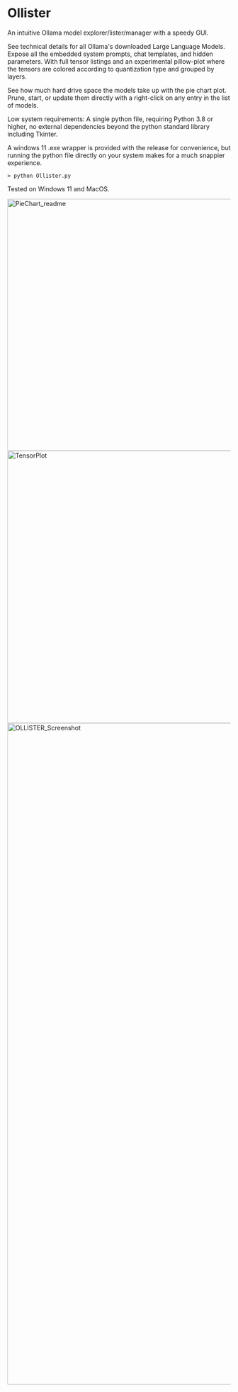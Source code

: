 # Ollister
An intuitive Ollama model explorer/lister/manager with a speedy GUI. 

See technical details for all Ollama's downloaded Large Language Models.
Expose all the embedded system prompts, chat templates, and hidden parameters.
With full tensor listings and an experimental pillow-plot where the tensors are colored according to quantization type and grouped by layers.

See how much hard drive space the models take up with the pie chart plot.
Prune, start, or update them directly with a right-click on any entry in the list of models.

Low system requirements: A single python file, requiring Python 3.8 or higher, no external dependencies beyond the python standard library including Tkinter.

A windows 11 .exe wrapper is provided with the release for convenience, but running the python file directly on your system makes for a much snappier experience. 

``` > python Ollister.py ```

Tested on Windows 11 and MacOS.

<img width="569" alt="PieChart_readme" src="https://github.com/user-attachments/assets/62749287-75de-4097-b4c9-17820e32349d" />


<img width="615" alt="TensorPlot" src="https://github.com/user-attachments/assets/1332b29a-c3cf-4d6e-9215-1dab7962ab10" />


<img width="1494" alt="OLLISTER_Screenshot" src="https://github.com/user-attachments/assets/f897d809-8b71-44e3-8282-67e504021561" />
